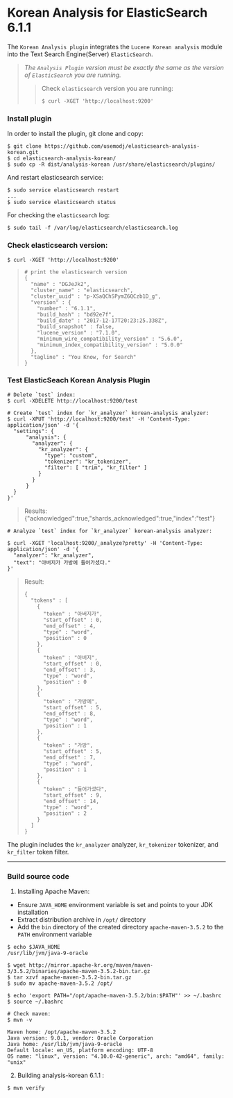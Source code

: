 Korean Analysis for ElasticSearch 6.1.1
==================================

The `Korean Analysis plugin` integrates the `Lucene Korean analysis` module
into the Text Search Engine(Server) `ElasticSearch`.

> _The `Analysis Plugin` version must be exactly_
> _the same as the version of `ElasticSearch` you are running._
>> Check `elasticsearch` version you are running:
>>```
>>$ curl -XGET 'http://localhost:9200'
>>```

### Install plugin
In order to install the plugin, git clone and copy:
```
$ git clone https://github.com/usemodj/elasticsearch-analysis-korean.git
$ cd elasticsearch-analysis-korean/
$ sudo cp -R dist/analysis-korean /usr/share/elasticsearch/plugins/
```

And restart elasticsearch service:
```
$ sudo service elasticsearch restart
...
$ sudo service elasticsearch status
```

For checking the `elasticsearch` log:
```
$ sudo tail -f /var/log/elasticsearch/elasticsearch.log
```


### Check elasticsearch version:
```
$ curl -XGET 'http://localhost:9200'
```
>```
> # print the elasticsearch version
> {
>   "name" : "DGJeJk2",
>   "cluster_name" : "elasticsearch",
>   "cluster_uuid" : "p-XSaQChSPymZ6QCzb1D_g",
>   "version" : {
>     "number" : "6.1.1",
>     "build_hash" : "bd92e7f",
>     "build_date" : "2017-12-17T20:23:25.338Z",
>     "build_snapshot" : false,
>     "lucene_version" : "7.1.0",
>     "minimum_wire_compatibility_version" : "5.6.0",
>     "minimum_index_compatibility_version" : "5.0.0"
>   },
>   "tagline" : "You Know, for Search"
> }
>```
>>

### Test ElasticSeach Korean Analysis Plugin

```
# Delete `test` index:
$ curl -XDELETE http://localhost:9200/test

# Create `test` index for `kr_analyzer` korean-analysis analyzer:
$ curl -XPUT 'http://localhost:9200/test' -H 'Content-Type: application/json' -d '{
  "settings": {
      "analysis": {
        "analyzer": {
          "kr_analyzer": {
            "type": "custom",
            "tokenizer": "kr_tokenizer",
            "filter": [ "trim", "kr_filter" ]
          }
        }
      }
  }
}'
```
> Results: {"acknowledged":true,"shards_acknowledged":true,"index":"test"}

```
# Analyze `test` index for `kr_analyzer` korean-analysis analyzer:

$ curl -XGET 'localhost:9200/_analyze?pretty' -H 'Content-Type: application/json' -d '{
  "analyzer": "kr_analyzer",
  "text": "아버지가 가방에 들어가셨다."
}'
```
> Result:
>```
> {
>   "tokens" : [
>     {
>       "token" : "아버지가",
>       "start_offset" : 0,
>       "end_offset" : 4,
>       "type" : "word",
>       "position" : 0
>     },
>     {
>       "token" : "아버지",
>       "start_offset" : 0,
>       "end_offset" : 3,
>       "type" : "word",
>       "position" : 0
>     },
>     {
>       "token" : "가방에",
>       "start_offset" : 5,
>       "end_offset" : 8,
>       "type" : "word",
>       "position" : 1
>     },
>     {
>       "token" : "가방",
>       "start_offset" : 5,
>       "end_offset" : 7,
>       "type" : "word",
>       "position" : 1
>     },
>     {
>       "token" : "들어가셨다",
>       "start_offset" : 9,
>       "end_offset" : 14,
>       "type" : "word",
>       "position" : 2
>     }
>   ]
> }
>```

The plugin includes the `kr_analyzer` analyzer, `kr_tokenizer` tokenizer, and `kr_filter` token filter.


------------------
### Build source code

1. Installing Apache Maven:
* Ensure `JAVA_HOME` environment variable is set and points to your JDK installation
* Extract distribution archive in `/opt/` directory
* Add the `bin` directory of the created directory `apache-maven-3.5.2` to the `PATH` environment variable

```
$ echo $JAVA_HOME
/usr/lib/jvm/java-9-oracle

$ wget http://mirror.apache-kr.org/maven/maven-3/3.5.2/binaries/apache-maven-3.5.2-bin.tar.gz
$ tar xzvf apache-maven-3.5.2-bin.tar.gz
$ sudo mv apache-maven-3.5.2 /opt/
 
$ echo 'export PATH="/opt/apache-maven-3.5.2/bin:$PATH"' >> ~/.bashrc
$ source ~/.bashrc

# Check maven:
$ mvn -v

Maven home: /opt/apache-maven-3.5.2
Java version: 9.0.1, vendor: Oracle Corporation
Java home: /usr/lib/jvm/java-9-oracle
Default locale: en_US, platform encoding: UTF-8
OS name: "linux", version: "4.10.0-42-generic", arch: "amd64", family: "unix"

```

2. Building analysis-korean 6.1.1 :
```
$ mvn verify
```
